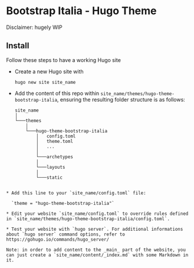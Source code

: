 # Bootstrap Italia - Hugo Theme

Disclaimer: hugely WIP

## Install

Follow these steps to have a working Hugo site

* Create a new Hugo site with

  `hugo new site site_name`
* Add the content of this repo within `site_name/themes/hugo-theme-bootstrap-italia`, ensuring the resulting folder structure is as follows:

  ```
  site_name
  │
  └───themes
      │
      └───hugo-theme-bootstrap-italia
          │   config.toml
          │   theme.toml
          │   ...
          │
          └───archetypes
          │
          └───layouts
          │
          └───static
```
  
* Add this line to your `site_name/config.toml` file:

  `theme = "hugo-theme-bootstrap-italia"`
  
* Edit your website `site_name/config.toml` to override rules defined in `site_name/themes/hugo-theme-bootstrap-italia/config.toml`.

* Test your website with `hugo server`. For additional informations about `hugo server` command options, refer to https://gohugo.io/commands/hugo_server/
 
Note: in order to add content to the _main_ part of the website, you can just create a `site_name/content/_index.md` with some Markdown in it.

